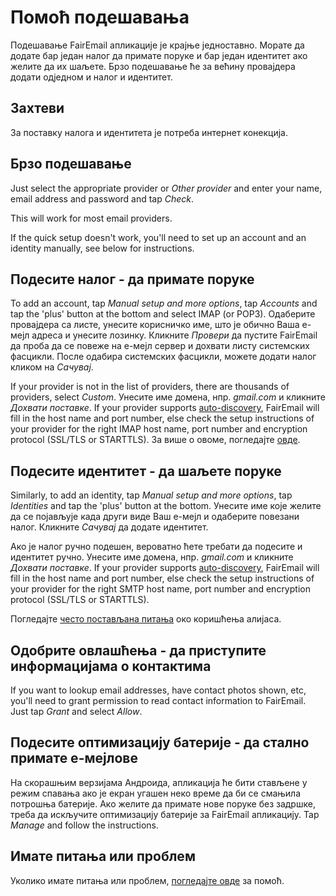 # Помоћ подешавања

Подешавање FairEmail апликације је крајње једноставно. Морате да додате бар један налог да примате поруке и бар један идентитет ако желите да их шаљете. Брзо подешавање ће за већину провајдера додати одједном и налог и идентитет.

## Захтеви

За поставку налога и идентитета је потреба интернет конекција.

## Брзо подешавање

Just select the appropriate provider or *Other provider* and enter your name, email address and password and tap *Check*.

This will work for most email providers.

If the quick setup doesn't work, you'll need to set up an account and an identity manually, see below for instructions.

## Подесите налог - да примате поруке

To add an account, tap *Manual setup and more options*, tap *Accounts* and tap the 'plus' button at the bottom and select IMAP (or POP3). Одаберите провајдера са листе, унесите корисничко име, што је обично Ваша е-мејл адреса и унесите лозинку. Кликните *Провери* да пустите FairEmail да проба да се повеже на е-мејл сервер и дохвати листу системских фасцикли. После одабира системских фасцикли, можете додати налог кликом на *Сачувај*.

If your provider is not in the list of providers, there are thousands of providers, select *Custom*. Унесите име домена, нпр. *gmail.com* и кликните *Дохвати поставке*. If your provider supports [auto-discovery](https://tools.ietf.org/html/rfc6186), FairEmail will fill in the host name and port number, else check the setup instructions of your provider for the right IMAP host name, port number and encryption protocol (SSL/TLS or STARTTLS). За више о овоме, погледајте [овде](https://github.com/M66B/FairEmail/blob/master/FAQ.md#authorizing-accounts).

## Подесите идентитет - да шаљете поруке

Similarly, to add an identity, tap *Manual setup and more options*, tap *Identities* and tap the 'plus' button at the bottom. Унесите име које желите да се појављује када други виде Ваш е-мејл и одаберите повезани налог. Кликните *Сачувај* да додате идентитет.

Ако је налог ручно подешен, вероватно ћете требати да подесите и идентитет ручно. Унесите име домена, нпр. *gmail.com* и кликните *Дохвати поставке*. If your provider supports [auto-discovery](https://tools.ietf.org/html/rfc6186), FairEmail will fill in the host name and port number, else check the setup instructions of your provider for the right SMTP host name, port number and encryption protocol (SSL/TLS or STARTTLS).

Погледајте [често постављана питања](https://github.com/M66B/FairEmail/blob/master/FAQ.md#FAQ9) око коришћења алијаса.

## Одобрите овлашћења - да приступите информацијама о контактима

If you want to lookup email addresses, have contact photos shown, etc, you'll need to grant permission to read contact information to FairEmail. Just tap *Grant* and select *Allow*.

## Подесите оптимизацију батерије - да стално примате е-мејлове

На скорашњим верзијама Андроида, апликација ће бити стављене у режим спавања ако је екран угашен неко време да би се смањила потрошња батерије. Ако желите да примате нове поруке без задршке, треба да искључите оптимизацију батерије за FairEmail апликацију. Tap *Manage* and follow the instructions.

## Имате питања или проблем

Уколико имате питања или проблем, [погледајте овде](https://github.com/M66B/FairEmail/blob/master/FAQ.md) за помоћ.
